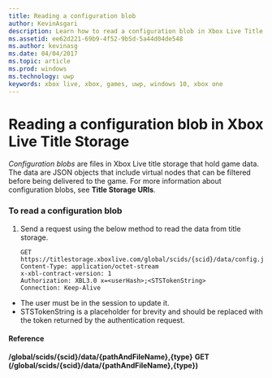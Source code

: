 ```yaml
---
title: Reading a configuration blob
author: KevinAsgari
description: Learn how to read a configuration blob in Xbox Live Title Storage.
ms.assetid: ee62d221-69b9-4f52-9b5d-5a44d04de548
ms.author: kevinasg
ms.date: 04/04/2017
ms.topic: article
ms.prod: windows
ms.technology: uwp
keywords: xbox live, xbox, games, uwp, windows 10, xbox one
---
```


# Reading a configuration blob in Xbox Live Title Storage

*Configuration blobs* are files in Xbox Live title storage that hold game data. The data are JSON objects that include virtual nodes that can be filtered before being delivered to the game. For more information about configuration blobs, see **Title Storage URIs**.

### To read a configuration blob

1.  Send a request using the below method to read the data from title storage.

        GET https://titlestorage.xboxlive.com/global/scids/{scid}/data/config.json,config              
        Content-Type: application/octet-stream
        x-xbl-contract-version: 1
        Authorization: XBL3.0 x=<userHash>;<STSTokenString>
        Connection: Keep-Alive


-   The user must be in the session to update it.
-   STSTokenString is a placeholder for brevity and should be replaced with the token returned by the authentication request.

#### Reference

**/global/scids/{scid}/data/{pathAndFileName},{type}**
**GET (/global/scids/{scid}/data/{pathAndFileName},{type})**

